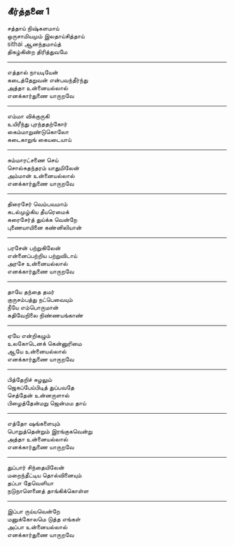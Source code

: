 ## கீர்த்தனை 1

சத்தாய் நிஷ்களமாய்  
ஒருசாமியமும் இலதாய்சித்தாய்  
sithai ஆனந்தமாய்த்  
திகழ்கின்ற திரித்துவமே

---

எத்தால் நாயடியேன்  
கடைத்தேறுவன் என்பவந்தீர்ந்து  
அத்தா உன்னையல்லால்  
எனக்கார்துணை யாருறவே

---

எம்மா விக்குருகி  
உயிரீந்து புரந்ததற்கோர்  
கைம்மாறுண்டுகொலோ  
கடைகாறுங் கையடையாய்

---

சும்மாரட்சணை செய்  
சொல்சுதந்தரம் யாதுமிலேன்  
அம்மான் உன்னையல்லால்  
எனக்கார்துணை யாருறவே

---

திரைசேர் வெம்பவமாம்  
கடல்முழ்கிய தீயரெமைக்  
கரைசேர்த் துய்க்க வென்றே  
புணையாயினை கண்னிலியான்

---

பரசேன் பற்றுகிலேன்  
என்னைப்பற்றிய பற்றுவிடாய்  
அரசே உன்னையல்லால்  
எனக்கார்துணை யாருறவே

---

தாயே தந்தை தமர்  
குருசம்பத்து நட்பெவையும்  
நீயே எம்பொருமான்  
கதிவேறிலை நிண்ணயங்காண்

---

ஏயே என்றிகழும்  
உலகோடெனக் கென்னுரிமை  
ஆயே உன்னையல்லால்  
எனக்கார்துணை யாருறவே

---

பித்தேறிச் சுழலும்  
ஜெகப்பேய்பிடித் துப்பவதே  
செத்தேன் உன்னருளால்  
பிழைத்தேன்மறு ஜென்மம தாய்

---

எத்தோ ஷங்களையும்  
பொறுத்தென்றும் இரங்குகவென்று  
அத்தா உன்னையல்லால்  
எனக்கார்துணை யாருறவே

---

துப்பார் சிந்தையிலேன்  
மறைந்தீட்டிய தொல்வினையும்  
தப்பா தேவெளியா  
நடுநாளெனைத் தாங்கிக்கொள்ள

---

இப்பா ருய்யவென்றே  
மனுக்கோலமெ டுத்த எங்கள்  
அப்பா உன்னையல்லால்  
எனக்கார்துணை யாருறவே
